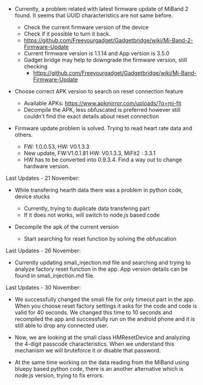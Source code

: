 * Currently, a problem related with latest firmware update of MiBand 2 found. It seems that UUID characteristics are not same before.
  * Check the current firmware version of the device
  * Check if it possible to turn it back.
  * https://github.com/Freeyourgadget/Gadgetbridge/wiki/Mi-Band-2-Firmware-Update
  * Current firmware version is 1.1.14 and App version is 3.5.0
  * Gadget bridge may help to downgrade the firmware version, still checking
    * https://github.com/Freeyourgadget/Gadgetbridge/wiki/Mi-Band-Firmware-Update

* Choose correct APK version to search on reset connection feature 
  * Available APKs: https://www.apkmirror.com/uploads/?q=mi-fit
  * Decompile the APK, less obfuscated is preferred however still couldn't find the exact details about reset connection 

 * Firmware update problem is solved. Trying to read heart rate data and others. 
    * FW: 1.0.0.53, HW: V0.1.3.3
    * New update, FW:V1.0.1.81 HW: V0.1.3.3, MiFit2 : 3.3.1  
    * HW has to be converted into 0.9.3.4. Find a way out to change hardware version. 
    
Last Updates - 21 November:
 
* While transfering hearth data there was a problem in python code, device stucks
   * Currently, trying to duplicate data transfering part
   * If it does not works, will switch to node.js based code

* Decompile the apk of the current version 
   * Start searching for reset function by solving the obfuscation
	 
Last Updates - 26 November:

* Currently updating smali_injection.md file and searching and trying to analyze factory reset function in the app. App version details can be found in smali_injection.md file. 

Last Updates - 30 November:

* We successfully changed the smali file for only timeout part in the app. When you choose reset factory settings it asks for the code and code is valid for 40 seconds. We changed this time to 10 seconds and recompiled the app and successfully run on the android phone and it is still able to drop any connected user.

* Now, we are looking at the smali class HMResetDevice and analyzing the 4-digit passcode characteristics. When we understand this mechanism we will bruteforce it or disable that password. 

* At the same time working on the data reading from the MiBand using bluepy based python code, there is an another alternative which is node.js version, trying to fix errors. 

